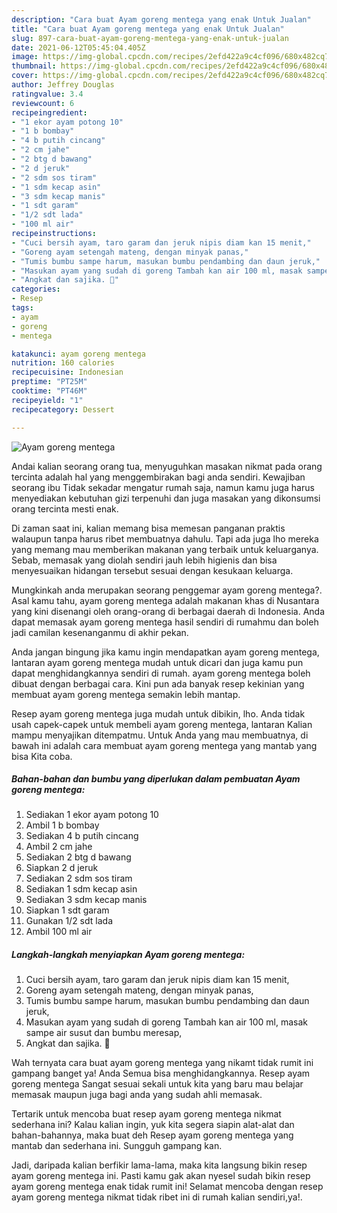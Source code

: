 ```yaml
---
description: "Cara buat Ayam goreng mentega yang enak Untuk Jualan"
title: "Cara buat Ayam goreng mentega yang enak Untuk Jualan"
slug: 897-cara-buat-ayam-goreng-mentega-yang-enak-untuk-jualan
date: 2021-06-12T05:45:04.405Z
image: https://img-global.cpcdn.com/recipes/2efd422a9c4cf096/680x482cq70/ayam-goreng-mentega-foto-resep-utama.jpg
thumbnail: https://img-global.cpcdn.com/recipes/2efd422a9c4cf096/680x482cq70/ayam-goreng-mentega-foto-resep-utama.jpg
cover: https://img-global.cpcdn.com/recipes/2efd422a9c4cf096/680x482cq70/ayam-goreng-mentega-foto-resep-utama.jpg
author: Jeffrey Douglas
ratingvalue: 3.4
reviewcount: 6
recipeingredient:
- "1 ekor ayam potong 10"
- "1 b bombay"
- "4 b putih cincang"
- "2 cm jahe"
- "2 btg d bawang"
- "2 d jeruk"
- "2 sdm sos tiram"
- "1 sdm kecap asin"
- "3 sdm kecap manis"
- "1 sdt garam"
- "1/2 sdt lada"
- "100 ml air"
recipeinstructions:
- "Cuci bersih ayam, taro garam dan jeruk nipis diam kan 15 menit,"
- "Goreng ayam setengah mateng, dengan minyak panas,"
- "Tumis bumbu sampe harum, masukan bumbu pendambing dan daun jeruk,"
- "Masukan ayam yang sudah di goreng Tambah kan air 100 ml, masak sampe air susut dan bumbu meresap,"
- "Angkat dan sajika. 🤗"
categories:
- Resep
tags:
- ayam
- goreng
- mentega

katakunci: ayam goreng mentega 
nutrition: 160 calories
recipecuisine: Indonesian
preptime: "PT25M"
cooktime: "PT46M"
recipeyield: "1"
recipecategory: Dessert

---
```



![Ayam goreng mentega](https://img-global.cpcdn.com/recipes/2efd422a9c4cf096/680x482cq70/ayam-goreng-mentega-foto-resep-utama.jpg)

Andai kalian seorang orang tua, menyuguhkan masakan nikmat pada orang tercinta adalah hal yang menggembirakan bagi anda sendiri. Kewajiban seorang ibu Tidak sekadar mengatur rumah saja, namun kamu juga harus menyediakan kebutuhan gizi terpenuhi dan juga masakan yang dikonsumsi orang tercinta mesti enak.

Di zaman  saat ini, kalian memang bisa memesan panganan praktis walaupun tanpa harus ribet membuatnya dahulu. Tapi ada juga lho mereka yang memang mau memberikan makanan yang terbaik untuk keluarganya. Sebab, memasak yang diolah sendiri jauh lebih higienis dan bisa menyesuaikan hidangan tersebut sesuai dengan kesukaan keluarga. 



Mungkinkah anda merupakan seorang penggemar ayam goreng mentega?. Asal kamu tahu, ayam goreng mentega adalah makanan khas di Nusantara yang kini disenangi oleh orang-orang di berbagai daerah di Indonesia. Anda dapat memasak ayam goreng mentega hasil sendiri di rumahmu dan boleh jadi camilan kesenanganmu di akhir pekan.

Anda jangan bingung jika kamu ingin mendapatkan ayam goreng mentega, lantaran ayam goreng mentega mudah untuk dicari dan juga kamu pun dapat menghidangkannya sendiri di rumah. ayam goreng mentega boleh dibuat dengan berbagai cara. Kini pun ada banyak resep kekinian yang membuat ayam goreng mentega semakin lebih mantap.

Resep ayam goreng mentega juga mudah untuk dibikin, lho. Anda tidak usah capek-capek untuk membeli ayam goreng mentega, lantaran Kalian mampu menyajikan ditempatmu. Untuk Anda yang mau membuatnya, di bawah ini adalah cara membuat ayam goreng mentega yang mantab yang bisa Kita coba.

<!--inarticleads1-->

##### Bahan-bahan dan bumbu yang diperlukan dalam pembuatan Ayam goreng mentega:

1. Sediakan 1 ekor ayam potong 10
1. Ambil 1 b bombay
1. Sediakan 4 b putih cincang
1. Ambil 2 cm jahe
1. Sediakan 2 btg d bawang
1. Siapkan 2 d jeruk
1. Sediakan 2 sdm sos tiram
1. Sediakan 1 sdm kecap asin
1. Sediakan 3 sdm kecap manis
1. Siapkan 1 sdt garam
1. Gunakan 1/2 sdt lada
1. Ambil 100 ml air




<!--inarticleads2-->

##### Langkah-langkah menyiapkan Ayam goreng mentega:

1. Cuci bersih ayam, taro garam dan jeruk nipis diam kan 15 menit,
1. Goreng ayam setengah mateng, dengan minyak panas,
1. Tumis bumbu sampe harum, masukan bumbu pendambing dan daun jeruk,
1. Masukan ayam yang sudah di goreng Tambah kan air 100 ml, masak sampe air susut dan bumbu meresap,
1. Angkat dan sajika. 🤗




Wah ternyata cara buat ayam goreng mentega yang nikamt tidak rumit ini gampang banget ya! Anda Semua bisa menghidangkannya. Resep ayam goreng mentega Sangat sesuai sekali untuk kita yang baru mau belajar memasak maupun juga bagi anda yang sudah ahli memasak.

Tertarik untuk mencoba buat resep ayam goreng mentega nikmat sederhana ini? Kalau kalian ingin, yuk kita segera siapin alat-alat dan bahan-bahannya, maka buat deh Resep ayam goreng mentega yang mantab dan sederhana ini. Sungguh gampang kan. 

Jadi, daripada kalian berfikir lama-lama, maka kita langsung bikin resep ayam goreng mentega ini. Pasti kamu gak akan nyesel sudah bikin resep ayam goreng mentega enak tidak rumit ini! Selamat mencoba dengan resep ayam goreng mentega nikmat tidak ribet ini di rumah kalian sendiri,ya!.

